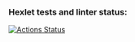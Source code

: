 ### Hexlet tests and linter status:
[![Actions Status](https://github.com/AndreyJust/python-project-lvl1/workflows/hexlet-check/badge.svg)](https://github.com/AndreyJust/python-project-lvl1/actions)